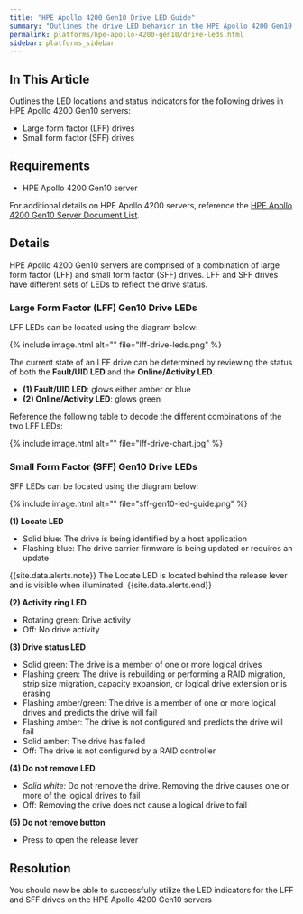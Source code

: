 ```yaml
---
title: "HPE Apollo 4200 Gen10 Drive LED Guide"
summary: "Outlines the drive LED behavior in the HPE Apollo 4200 Gen10 server."
permalink: platforms/hpe-apollo-4200-gen10/drive-leds.html
sidebar: platforms_sidebar
---
```

## In This Article

Outlines the LED locations and status indicators for the following drives in HPE Apollo 4200 Gen10 servers:

-   Large form factor (LFF) drives
-   Small form factor (SFF) drives

## Requirements

-   HPE Apollo 4200 Gen10 server

For additional details on HPE Apollo 4200 servers, reference the [HPE Apollo 4200 Gen10 Server Document List](https://support.hpe.com/hpsc/doc/public/display?docId=emr_na-a00061642en_us&docLocale=en_US).

## Details

HPE Apollo 4200 Gen10 servers are comprised of a combination of large form factor (LFF) and small form factor (SFF) drives. LFF and SFF drives have different sets of LEDs to reflect the drive status.

### Large Form Factor (LFF) Gen10 Drive LEDs

LFF LEDs can be located using the diagram below:

{% include image.html alt="" file="lff-drive-leds.png" %}

The current state of an LFF drive can be determined by reviewing the status of both the **Fault/UID LED** and the **Online/Activity LED**.

-   **(1) Fault/UID LED**: glows either amber or blue
-   **(2) Online/Activity LED**: glows green

Reference the following table to decode the different combinations of the two LFF LEDs:

{% include image.html alt="" file="lff-drive-chart.jpg" %}

### Small Form Factor (SFF) Gen10 Drive LEDs

SFF LEDs can be located using the diagram below:

{% include image.html alt="" file="sff-gen10-led-guide.png" %}

**(1) Locate LED**

-   Solid blue: The drive is being identified by a host application
-   Flashing blue: The drive carrier firmware is being updated or requires an update

{{site.data.alerts.note}}
The Locate LED is located behind the release lever and is visible when illuminated.
{{site.data.alerts.end}}

**(2) Activity ring LED**

-   Rotating green: Drive activity
-   Off: No drive activity

**(3) Drive status LED**

-   Solid green: The drive is a member of one or more logical drives
-   Flashing green: The drive is rebuilding or performing a RAID migration, strip size migration, capacity expansion, or logical drive extension or is erasing
-   Flashing amber/green: The drive is a member of one or more logical drives and predicts the drive will fail
-   Flashing amber: The drive is not configured and predicts the drive will fail
-   Solid amber: The drive has failed
-   Off: The drive is not configured by a RAID controller

**(4) Do not remove LED**

-   _Solid white:_ Do not remove the drive. Removing the drive causes one or more of the logical drives to fail
-   Off: Removing the drive does not cause a logical drive to fail

**(5) Do not remove button**

-   Press to open the release lever

## Resolution

You should now be able to successfully utilize the LED indicators for the LFF and SFF drives on the HPE Apollo 4200 Gen10 servers
